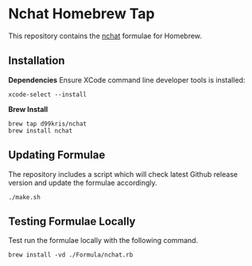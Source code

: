 Nchat Homebrew Tap
==================

This repository contains the [nchat](https://github.com/d99kris/nchat) formulae
for Homebrew.


Installation
------------

**Dependencies**
Ensure XCode command line developer tools is installed:

    xcode-select --install

**Brew Install**

    brew tap d99kris/nchat
    brew install nchat


Updating Formulae
-----------------

The repository includes a script which will check latest Github release version
and update the formulae accordingly.

    ./make.sh


Testing Formulae Locally
------------------------

Test run the formulae locally with the following command.

    brew install -vd ./Formula/nchat.rb

